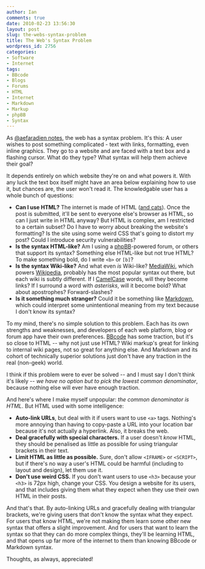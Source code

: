 ```yaml
---
author: Ian
comments: true
date: 2010-02-23 13:56:30
layout: post
slug: the-webs-syntax-problem
title: The Web's Syntax Problem
wordpress_id: 2756
categories:
- Software
- Internet
tags:
- BBcode
- Blogs
- Forums
- HTML
- Internet
- Markdown
- Markup
- phpBB
- Syntax
---
```


As [@aefaradien notes](http://twitter.com/aefaradien/status/9520818967), the web has a syntax problem.  It's this:  A user wishes to post something complicated - text with links, formatting, even inline graphics.  They go to a website and are faced with a text box and a flashing cursor.  What do they type?  What syntax will help them achieve their goal?

It depends entirely on which website they're on and what powers it.  With any luck the text box itself might have an area below explaining how to use it, but chances are, the user won't read it.  The knowledgable user has a whole bunch of questions:

  * **Can I use HTML?**  The internet is made of HTML ([and cats](http://www.rathergood.com/cats)).  Once the post is submitted, it'll be sent to everyone else's browser as HTML, so can I just write in HTML anyway?  But HTML is complex, am I restricted to a certain subset?  Do I have to worry about breaking the website's formatting?  Is the site using some weird CSS that's going to distort my post?  Could I introduce security vulnerabilities?
  * **Is the syntax HTML-like?**  Am I using a [phpBB](http://www.phpbb.com)-powered forum, or others that support its syntax?  Something else HTML-like but not true HTML?  To make something bold, do I write `<b>` or `[b]`?
  * **Is the syntax Wiki-like?**  And what even _is_ Wiki-like?  [MediaWiki](http://www.mediawiki.org), which powers [Wikipedia](http://www.wikipedia.org), probably has the most popular syntax out there, but each wiki is subtly different.  If I [CamelCase](http://en.wikipedia.org/wiki/CamelCase) words, will they become links?  If I surround a word with *asterisks*, will it become bold?  What about apostrophes?  Forward-slashes?
  * **Is it something much stranger?**  Could it be something like [Markdown](http://daringfireball.net/projects/markdown/), which could interpret some unintentional meaning from my text because I don't know its syntax?

To my mind, there's no simple solution to this problem.  Each has its own strengths and weaknesses, and developers of each web platform, blog or forum app have their own preferences.  [BBcode](http://en.wikipedia.org/wiki/BBCode) has some traction, but it's so close to HTML -- why not just use HTML?  Wiki markup's great for linking to internal wiki pages, not so great for anything else.  And Markdown and its cohort of technically superior solutions just don't have any traction in the real (non-geek) world.

I think if this problem were to ever be solved -- and I must say I don't think it's likely -- _we have no option but to pick the lowest common denominator_, because nothing else will ever have enough traction.

And here's where I make myself unpopular: _the common denominator is HTML_.  But HTML used with some intelligence:

  * **Auto-link URLs**, but deal with it if users want to use `<a>` tags.  Nothing's more annoying than having to copy-paste a URL into your location bar because it's not actually a hyperlink.  Also, it breaks the web.
  * **Deal gracefully with special characters.**  If a user doesn't _know_ HTML, they should be penalised as little as possible for using triangular brackets in their text.
  * **Limit HTML as little as possible.**  Sure, don't allow `<IFRAME>` or `<SCRIPT>`, but if there's no way a user's HTML could be harmful (including to layout and design), let them use it.
  * **Don't use weird CSS.**  If you don't want users to use `<h3>` because your `<h3>` is 72px high, change your CSS.  You design a website for its users, and that includes giving them what they expect when they use their own HTML in their posts.

And that's that.  By auto-linking URLs and gracefully dealing with triangular brackets, we're giving users that don't know the syntax what they expect.  For users that know HTML, we're not making them learn some other new syntax that offers a slight improvement.  And for users that want to learn the syntax so that they can do more complex things, they'll be learning HTML, and that opens up far more of the internet to them than knowing BBcode or Markdown syntax.

Thoughts, as always, appreciated!
